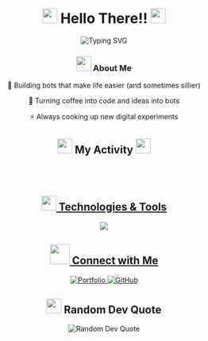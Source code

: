 <h1 align="center">
    <img src="https://cdn.discordapp.com/emojis/814371796731953192.gif?size=96&quality=lossless" width="30px"/>
    Hello There!!
    <img src="https://cdn.discordapp.com/emojis/814371796731953192.gif?size=96&quality=lossless" width="30px"/>
</h1>

<div align="center">
    <img src="https://readme-typing-svg.herokuapp.com?font=Fira+Code&pause=1000&color=54A6FF&center=true&vCenter=true&width=435&lines=Bot+Developer;Game+Developer;Creative+Coder" alt="Typing SVG" />
</div>

<div align="center">
    <h3>
        <img src="https://cdn.discordapp.com/emojis/1183633671849250908.webp?size=96&quality=lossless" width="30px"/>
        About Me
    </h3>
    <p>🚀 Building bots that make life easier (and sometimes sillier)</p>
    <p>🤖 Turning coffee into code and ideas into bots</p>
    <p>⚡ Always cooking up new digital experiments</p>
</div>

<div align="center">
    <h2>
        <img src="https://cdn.discordapp.com/emojis/1103761921041248286.gif?size=96&quality=lossless" width="30px"/>
        My Activity
        <img src="https://cdn.discordapp.com/emojis/1103761921041248286.gif?size=96&quality=lossless" width="30px"/>
    </h2>
<a href="https://github.com/ahmeds-khalid">
<p><img src="https://github-readme-stats.vercel.app/api?username=ahmeds-khalid&theme=blue_navy&hide_border=false&include_all_commits=false&count_private=false" alt=""><br><br>
<img src="https://github-readme-streak-stats.herokuapp.com/?user=ahmeds-khalid&theme=blue_navy&hide_border=false" alt=""><br><br>
<img src="https://github-readme-stats.vercel.app/api/top-langs/?username=ahmeds-khalid&theme=blue_navy&hide_border=false&include_all_commits=false&count_private=false&layout=compact" alt=""></p>
</div>

<div align="center">
    <h2>
        <img src="https://cdn.discordapp.com/emojis/881836000979079188.webp?size=44&quality=lossless" width="30px"/>
        Technologies & Tools
    </h2>
<p>
<img src="https://skillicons.dev/icons?i=py,java,godot,html,css,js,flutter,dart,discord,bots,ps,pr&perline=6"/>
</p>
</div>

<div align="center">
    <h2>    
        <img src="https://cdn.discordapp.com/emojis/1173369239994896535.webp?size=96&quality=lossless" width="40px"/>  Connect with Me
    </h2>
<a href="https://ahmeds-khalid.github.io/portfolio/" target="_blank">
<img src="https://img.shields.io/badge/Portfolio-%23000000.svg?style=for-the-badge&logo=firefox&logoColor=#FF7139" alt="Portfolio"/>
</a>
<a href="https://github.com/ahmeds-khalid" target="_blank">
<img src="https://img.shields.io/badge/github-%23121011.svg?style=for-the-badge&logo=github&logoColor=white" alt="GitHub"/>
</a>
</div>

<div align="center">
    <h2><img src="https://cdn.discordapp.com/emojis/642200350316691468.webp?size=96&quality=lossless" width="30px"/>  Random Dev Quote</h2>
<img src="https://quotes-github-readme.vercel.app/api?type=horizontal&theme=tokyonight" alt="Random Dev Quote"/>
</div>
